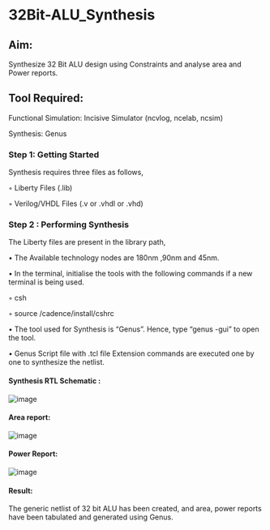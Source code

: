 # 32Bit-ALU_Synthesis

## Aim:

Synthesize 32 Bit ALU design using Constraints and analyse area and Power reports.

## Tool Required:

Functional Simulation: Incisive Simulator (ncvlog, ncelab, ncsim)

Synthesis: Genus

### Step 1: Getting Started

Synthesis requires three files as follows,

◦ Liberty Files (.lib)

◦ Verilog/VHDL Files (.v or .vhdl or .vhd)

### Step 2 : Performing Synthesis

The Liberty files are present in the library path,

• The Available technology nodes are 180nm ,90nm and 45nm.

• In the terminal, initialise the tools with the following commands if a new terminal is being
used.

◦ csh

◦ source /cadence/install/cshrc

• The tool used for Synthesis is “Genus”. Hence, type “genus -gui” to open the tool.

• Genus Script file with .tcl file Extension commands are executed one by one to synthesize the netlist.

#### Synthesis RTL Schematic :
![image](https://github.com/user-attachments/assets/839f29fc-578b-4959-a42b-7ba830267606)


#### Area report:
![image](https://github.com/user-attachments/assets/2b4a7f79-c474-4146-be1d-5762078724ec)



#### Power Report:
![image](https://github.com/user-attachments/assets/b6e3e000-8b59-4ca1-878c-f4975b0fe9c6)



#### Result: 

The generic netlist of 32 bit ALU  has been created, and area, power reports have been tabulated and generated using Genus.
